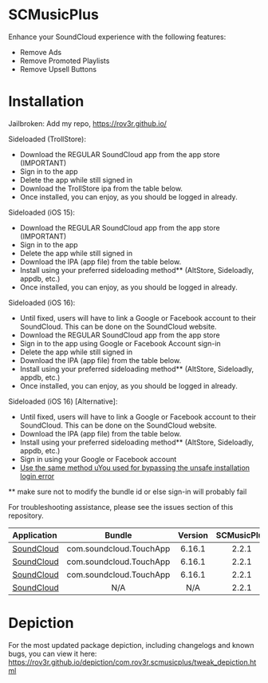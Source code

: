 # SCMusicPlus
Enhance your SoundCloud experience with the following features:
- Remove Ads
- Remove Promoted Playlists
- Remove Upsell Buttons

# Installation
Jailbroken: Add my repo, https://rov3r.github.io/

Sideloaded (TrollStore):
- Download the REGULAR SoundCloud app from the app store (IMPORTANT)
- Sign in to the app
- Delete the app while still signed in
- Download the TrollStore ipa from the table below.
- Once installed, you can enjoy, as you should be logged in already.


Sideloaded (iOS 15):
- Download the REGULAR SoundCloud app from the app store (IMPORTANT)
- Sign in to the app
- Delete the app while still signed in
- Download the IPA (app file) from the table below.
- Install using your preferred sideloading method** (AltStore, Sideloadly, appdb, etc.)
- Once installed, you can enjoy, as you should be logged in already.

Sideloaded (iOS 16):
- Until fixed, users will have to link a Google or Facebook account to their SoundCloud. This can be done on the SoundCloud website.
- Download the REGULAR SoundCloud app from the app store
- Sign in to the app using Google or Facebook Account sign-in
- Delete the app while still signed in
- Download the IPA (app file) from the table below.
- Install using your preferred sideloading method** (AltStore, Sideloadly, appdb, etc.)
- Once installed, you can enjoy, as you should be logged in already.

Sideloaded (iOS 16) [Alternative]:
- Until fixed, users will have to link a Google or Facebook account to their SoundCloud. This can be done on the SoundCloud website.
- Download the IPA (app file) from the table below.
- Install using your preferred sideloading method** (AltStore, Sideloadly, appdb, etc.)
- Sign in using your Google or Facebook account
- [Use the same method uYou used for bypassing the unsafe installation login error](https://github.com/qnblackcat/uYouPlus/discussions/447)

** make sure not to modify the bundle id or else sign-in will probably fail

For troubleshooting assistance, please see the issues section of this repository.

| Application | Bundle | Version | SCMusicPlus | File Type |
| :--- |:---:|:---:|:---:|:---:|
| [SoundCloud](https://rov3r.github.io/depiction/com.rov3r.scmusicplus/soundcloud-6.16.1-scmusicplus-2.2.1.ipa) | com.soundcloud.TouchApp | 6.16.1 | 2.2.1 | IPA |
| [SoundCloud](https://rov3r.github.io/scmusicplus/trollstore.html) | com.soundcloud.TouchApp | 6.16.1 | 2.2.1 | TrollStore |
| [SoundCloud](https://rov3r.github.io/depiction/com.rov3r.scmusicplus/soundcloud-6.16.1-scmusicplus-2.2.1.zip) | com.soundcloud.TouchApp | 6.16.1 | 2.2.1 | ZIP |
| [SoundCloud](https://rov3r.github.io/deb/com.rov3r.scmusicplus_2.2.1_iphoneos-arm.deb) | N/A | N/A | 2.2.1 | DEB |

# Depiction
For the most updated package depiction, including changelogs and known bugs, you can view it here: https://rov3r.github.io/depiction/com.rov3r.scmusicplus/tweak_depiction.html
